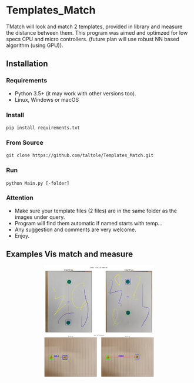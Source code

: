 # Templates_Match

TMatch will look and match 2 templates, provided in library and measure the distance between them.
This program was aimed and optimzed for low specs CPU and micro controllers.
(future plan will use robust NN based algorithm (using GPU)).

## Installation

### Requirements

* Python 3.5+ (it may work with other versions too).
* Linux, Windows or macOS

### Install

```
pip install requirements.txt
```
### From Source
```
git clone https://github.com/taltole/Templates_Match.git
```

### Run
```
python Main.py [-folder]
```

### Attention
- Make sure your template files (2 files) are in the same folder as the images under query.
- Program will find them automatic if named starts with temp...
- Any suggestion and comments are very welcome.
- Enjoy.



## Examples Vis match and measure


<p align='center'>
<img src='data/result.png' title='Set 1' style='max-width:300px'></img>
<img src='data/result2.png' title='Set 2' style='max-width:300px'></img>
</p>
